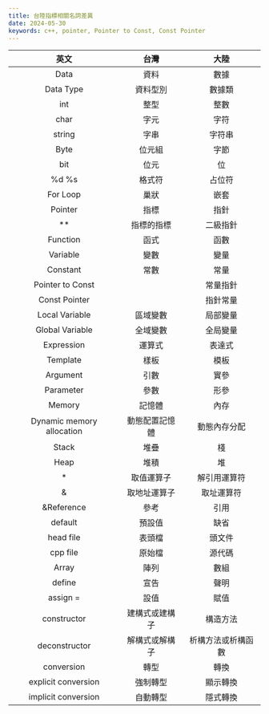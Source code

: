```yaml
---
title: 台陸指標相關名詞差異
date: 2024-05-30
keywords: c++, pointer, Pointer to Const, Const Pointer
---
```


|英文|台灣|大陸|
|:--:|:--:|:--:|
|Data|資料|數據|
|Data Type|資料型別|數據類|
|int|整型|整數|
|char|字元|字符|
|string|字串|字符串|
|Byte|位元組|字節|
|bit|位元|位|
|%d %s|格式符|占位符
|For Loop|巢狀|嵌套|
|Pointer|指標|指針|
|**|指標的指標|二級指針|
|Function|函式|函數|
|Variable|變數|變量|
|Constant|常數|常量|
|Pointer to Const||常量指針|
|Const Pointer||指針常量|
|Local Variable|區域變數|局部變量|
|Global Variable|全域變數|全局變量|
|Expression|運算式|表達式|
|Template|樣板|模板|
|Argument|引數|實參|
|Parameter|參數|形參|
|Memory|記憶體|內存|
|Dynamic memory allocation|動態配置記憶體|動態內存分配|
|Stack|堆疊|棧|
|Heap|堆積|堆|
|*|取值運算子|解引用運算符|
|&|取地址運算子|取址運算符|
|&Reference|參考|引用|
|default|預設值|缺省|
|head file|表頭檔|頭文件|
|cpp file|原始檔|源代碼|
|Array|陣列|數組|
|define|宣告|聲明|
|assign = |設值|賦值|
|constructor|建構式或建構子|構造方法|
|deconstructor|解構式或解構子|析構方法或析構函數|
|conversion|轉型|轉換|
|explicit conversion|強制轉型|顯示轉換|
|implicit conversion|自動轉型|隱式轉換|